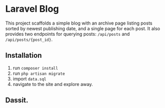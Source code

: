 # Laravel Blog
This project scaffolds a simple blog with an archive page listing posts sorted by newest publishing date, and a single page for each post.
It also provides two endpoints for querying posts: `/api/posts` and `/api/posts/{post_id}`.

## Installation

1. run `composer install`
2. run `php artisan migrate`
3. import `data.sql`
4. navigate to the site and explore away.

## Dassit.

